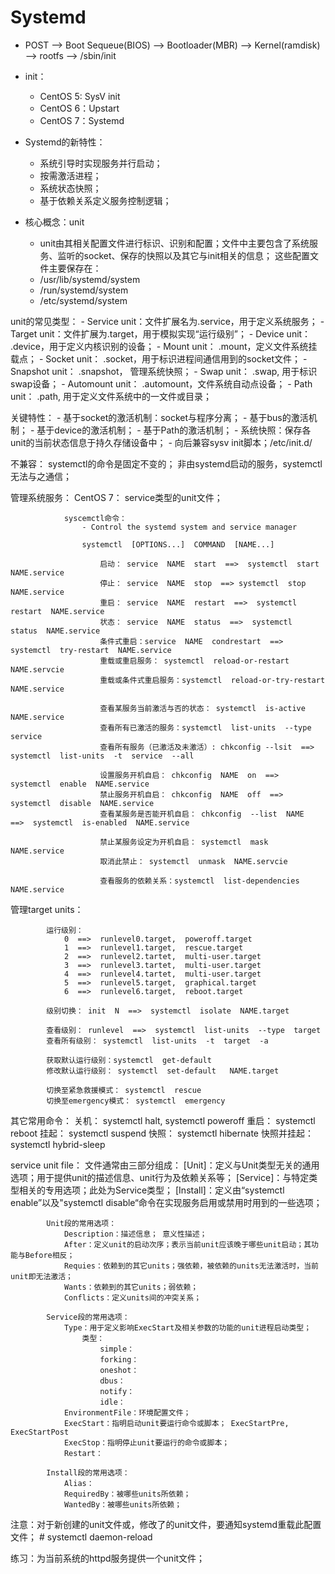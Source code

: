 # Systemd

- POST --> Boot Sequeue(BIOS) --> Bootloader(MBR) --> Kernel(ramdisk) --> rootfs --> /sbin/init

- init：
    - CentOS 5: SysV init
    - CentOS 6：Upstart
    - CentOS 7：Systemd

- Systemd的新特性：
    - 系统引导时实现服务并行启动；
    - 按需激活进程；
    - 系统状态快照；
    - 基于依赖关系定义服务控制逻辑；

- 核心概念：unit
    - unit由其相关配置文件进行标识、识别和配置；文件中主要包含了系统服务、监听的socket、保存的快照以及其它与init相关的信息； 这些配置文件主要保存在：
    - /usr/lib/systemd/system
    - /run/systemd/system
    - /etc/systemd/system
    
unit的常见类型：
    - Service unit：文件扩展名为.service，用于定义系统服务；
    - Target unit：文件扩展为.target，用于模拟实现“运行级别”；
    - Device unit： .device，用于定义内核识别的设备；
    - Mount unit： .mount，定义文件系统挂载点；
    - Socket unit： .socket，用于标识进程间通信用到的socket文件；
    - Snapshot unit： .snapshot， 管理系统快照；
    - Swap unit： .swap, 用于标识swap设备；
    - Automount unit： .automount，文件系统自动点设备；
    - Path unit： .path, 用于定义文件系统中的一文件或目录；
    
关键特性：
    - 基于socket的激活机制：socket与程序分离；
    - 基于bus的激活机制；
    - 基于device的激活机制；
    - 基于Path的激活机制；
    - 系统快照：保存各unit的当前状态信息于持久存储设备中；
    - 向后兼容sysv init脚本；/etc/init.d/
        
不兼容：
            systemctl的命令是固定不变的；
            非由systemd启动的服务，systemctl无法与之通信；
    
管理系统服务：
            CentOS 7： service类型的unit文件；
            
                syscemctl命令：
                    - Control the systemd system and service manager
                    
                    systemctl  [OPTIONS...]  COMMAND  [NAME...]
                    
                        启动： service  NAME  start  ==>  systemctl  start  NAME.service
                        停止： service  NAME  stop  ==> systemctl  stop  NAME.service
                        重启： service  NAME  restart  ==>  systemctl  restart  NAME.service
                        状态： service  NAME  status  ==>  systemctl  status  NAME.service
                        条件式重启：service  NAME  condrestart  ==>  systemctl  try-restart  NAME.service
                        重载或重启服务： systemctl  reload-or-restart  NAME.servcie
                        重载或条件式重启服务：systemctl  reload-or-try-restart  NAME.service
                        
                        查看某服务当前激活与否的状态： systemctl  is-active  NAME.service
                        查看所有已激活的服务：systemctl  list-units  --type  service
                        查看所有服务（已激活及未激活）: chkconfig --lsit  ==>  systemctl  list-units  -t  service  --all 
                        
                        设置服务开机自启： chkconfig  NAME  on  ==>  systemctl  enable  NAME.service
                        禁止服务开机自启： chkconfig  NAME  off  ==>  systemctl  disable  NAME.service 
                        查看某服务是否能开机自启： chkconfig  --list  NAME  ==>  systemctl  is-enabled  NAME.service
                        
                        禁止某服务设定为开机自启： systemctl  mask  NAME.service
                        取消此禁止： systemctl  unmask  NAME.servcie
                        
                        查看服务的依赖关系：systemctl  list-dependencies  NAME.service
                
管理target units：
            
            运行级别：
                0  ==>  runlevel0.target,  poweroff.target
                1  ==>  runlevel1.target,  rescue.target
                2  ==>  runlevel2.tartet,  multi-user.target
                3  ==>  runlevel3.tartet,  multi-user.target
                4  ==>  runlevel4.tartet,  multi-user.target
                5  ==>  runlevel5.target,  graphical.target
                6  ==>  runlevel6.target,  reboot.target
                
            级别切换： init  N  ==>  systemctl  isolate  NAME.target
            
            查看级别： runlevel  ==>  systemctl  list-units  --type  target
            查看所有级别： systemctl  list-units  -t  target  -a
            
            获取默认运行级别：systemctl  get-default  
            修改默认运行级别： systemctl  set-default   NAME.target
            
            切换至紧急救援模式： systemctl  rescue
            切换至emergency模式： systemctl  emergency
    
其它常用命令：
            关机： systemctl  halt,  systemctl  poweroff
            重启： systemctl  reboot
            挂起： systemctl  suspend
            快照： systemctl  hibernate 
            快照并挂起： systemctl  hybrid-sleep
    
service unit file：
            文件通常由三部分组成：
                [Unit]：定义与Unit类型无关的通用选项；用于提供unit的描述信息、unit行为及依赖关系等；
                [Service]：与特定类型相关的专用选项；此处为Service类型；
                [Install]：定义由“systemctl  enable”以及"systemctl  disable“命令在实现服务启用或禁用时用到的一些选项；
                
            Unit段的常用选项：
                Description：描述信息； 意义性描述；
                After：定义unit的启动次序；表示当前unit应该晚于哪些unit启动；其功能与Before相反；
                Requies：依赖到的其它units；强依赖，被依赖的units无法激活时，当前unit即无法激活；
                Wants：依赖到的其它units；弱依赖；
                Conflicts：定义units间的冲突关系；
                
            Service段的常用选项：
                Type：用于定义影响ExecStart及相关参数的功能的unit进程启动类型；
                    类型：
                        simple：
                        forking：
                        oneshot：
                        dbus：
                        notify：
                        idle：
                EnvironmentFile：环境配置文件；
                ExecStart：指明启动unit要运行命令或脚本； ExecStartPre, ExecStartPost
                ExecStop：指明停止unit要运行的命令或脚本；
                Restart：
                
            Install段的常用选项：
                Alias：
                RequiredBy：被哪些units所依赖；
                WantedBy：被哪些units所依赖； 
        
注意：对于新创建的unit文件或，修改了的unit文件，要通知systemd重载此配置文件；
    # systemctl  daemon-reload
    
练习：为当前系统的httpd服务提供一个unit文件；
